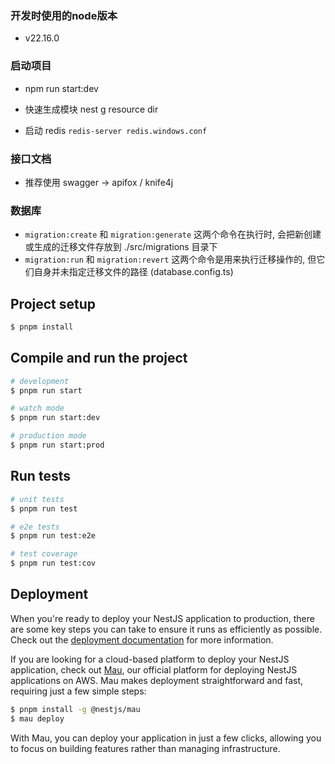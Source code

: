 ### 开发时使用的node版本

- v22.16.0

### 启动项目

- npm run start:dev

- 快速生成模块 nest g resource dir

- 启动 redis `redis-server redis.windows.conf`

### 接口文档

- 推荐使用 swagger -> apifox / knife4j

### 数据库

- `migration:create` 和 `migration:generate` 这两个命令在执行时, 会把新创建或生成的迁移文件存放到 ./src/migrations 目录下
- `migration:run` 和 `migration:revert` 这两个命令是用来执行迁移操作的, 但它们自身并未指定迁移文件的路径 (database.config.ts)

## Project setup

```bash
$ pnpm install
```

## Compile and run the project

```bash
# development
$ pnpm run start

# watch mode
$ pnpm run start:dev

# production mode
$ pnpm run start:prod
```

## Run tests

```bash
# unit tests
$ pnpm run test

# e2e tests
$ pnpm run test:e2e

# test coverage
$ pnpm run test:cov
```

## Deployment

When you're ready to deploy your NestJS application to production, there are some key steps you can take to ensure it runs as efficiently as possible. Check out the [deployment documentation](https://docs.nestjs.com/deployment) for more information.

If you are looking for a cloud-based platform to deploy your NestJS application, check out [Mau](https://mau.nestjs.com), our official platform for deploying NestJS applications on AWS. Mau makes deployment straightforward and fast, requiring just a few simple steps:

```bash
$ pnpm install -g @nestjs/mau
$ mau deploy
```

With Mau, you can deploy your application in just a few clicks, allowing you to focus on building features rather than managing infrastructure.
